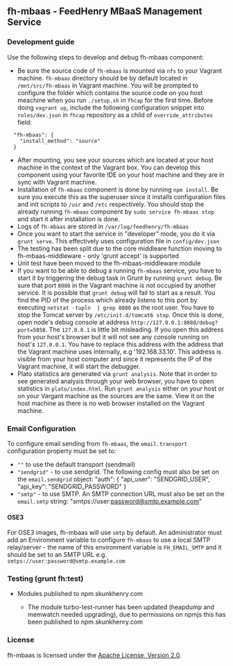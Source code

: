 ## fh-mbaas - FeedHenry MBaaS Management Service 

### Development guide

Use the following steps to develop and debug fh-mbaas component:

* Be sure the source code of `fh-mbaas` is mounted via `nfs` to your Vagrant machine. `fh-mbaas` directory should be by default located in `/mnt/src/fh-mbaas` in Vagrant machine. You will be prompted to configure the folder which contains the source code on you host meachine when you run `./setup.sh` in `fhcap` for the first time. Before doing `vagrant up`, include the following configuration snippet into `roles/dev.json` in `fhcap` repository as a child of `override_attributes` field:

```
  "fh-mbaas": {
    "install_method": "source"
  }   
```

* After mounting, you see your sources which are located at your host machine in the context of the Vagrant box. You can develop this component using your favorite IDE on your host machine and they are in sync with Vagrant machine.
* Installation of `fh-mbaas` component is done by running `npm install`. Be sure you execute this as the superuser since it installs configuration files and init scripts to `/usr` and `/etc` respectively. You should stop the already running `fh-mbaas` component by `sudo service fh-mbaas stop` and start it after installation is done.
* Logs of `fh-mbaas` are stored in `/var/log/feedhenry/fh-mbaas`
* Once you want to start the service in "developer" mode, you do it via `grunt serve`. This effectively uses configuration file in `config/dev.json`
* The testing has been split due to the core middleare function moving to fh-mbaas-middleware - only 'grunt accept' is supported
* Unit test have been moved to the fh-mbaas-middleware module
* If you want to be able to debug a running `fh-mbaas` service, you have to start it by triggering the debug task in Grunt by running `grunt debug`. Be sure that port `8080` in the Vagrant machine is not occupied by another service. It is possible that `grunt debug` will fail to start as a result. You find the PID of the process which already listens to this port by executing `netstat -tupln  | grep 8080` as the root user. You have to stop the Tomcat server by `/etc/init.d/tomcat6 stop`. Once this is done, open node's debug console at address `http://127.0.0.1:8080/debug?port=5858`. The `127.0.0.1` is little bit misleading. If you open this address from your host's browser but it will not see any console running on host's `127.0.0.1`. You have to replace this address with the address that the Vagrant machine uses internally, e.g '192.168.33.10'. This address is visible from your host computer and since it represents the IP of the Vagrant machine, it will start the debugger.
* Plato statistics are generated via `grunt analysis`. Note that in order to see generated analysis through your web browser, you have to open statistics in `plato/index.html`. Run `grunt analysis` either on your host or on your Vargant machine as the sources are the same. View it on the host machine as there is no web browser installed on the Vagrant machine.


### Email Configuration

To configure email sending from `fh-mbaas`, the `email.transport` configuration property must be set to:

* `""` to use the default transport (sendmail)
* `"sendgrid"` - to use sendgrid. The following config must also be set on the `email.sendgrid` object:
	  "auth": {
	    "api_user": "SENDGRID_USER",
	    "api_key": "SENDGRID_PASSWORD"
	  }
* `"smtp"` - to use SMTP. An SMTP connection URL must also be set on the `email.smtp` string:
		"smtps://user:password@smtp.example.com"

#### OSE3
For OSE3 images, fh-mbaas will use `smtp` by default. An administrator must add an Environment variable to configure `fh-mbaas` to use a local SMTP relay/server - the name of this environment variable is `FH_EMAIL_SMTP` and it should be set to an SMTP URL e.g. `smtps://user:password@smtp.example.com`

### Testing (grunt fh:test)

* Modules published to npm.skunkhenry.com

  * The module turbo-test-runner has been updated (heapdump and memwatch needed upgrading), due to permissions on npmjs this has been published to npm.skunkhenry.com

### License

fh-mbaas is licensed under the [Apache License, Version 2.0](http://www.apache.org/licenses/).

